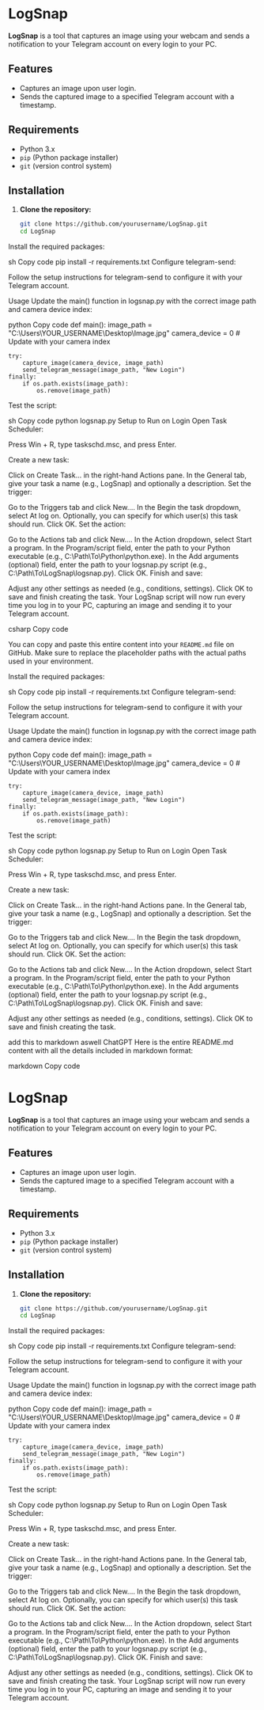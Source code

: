 # LogSnap

**LogSnap** is a tool that captures an image using your webcam and sends a notification to your Telegram account on every login to your PC.

## Features

- Captures an image upon user login.
- Sends the captured image to a specified Telegram account with a timestamp.

## Requirements

- Python 3.x
- `pip` (Python package installer)
- `git` (version control system)

## Installation

1. **Clone the repository:**

   ```sh
   git clone https://github.com/yourusername/LogSnap.git
   cd LogSnap
Install the required packages:

sh
Copy code
pip install -r requirements.txt
Configure telegram-send:

Follow the setup instructions for telegram-send to configure it with your Telegram account.

Usage
Update the main() function in logsnap.py with the correct image path and camera device index:

python
Copy code
def main():
    image_path = "C:\\Users\\YOUR_USERNAME\\Desktop\\Image.jpg"
    camera_device = 0 # Update with your camera index
    
    try:
        capture_image(camera_device, image_path)
        send_telegram_message(image_path, "New Login")
    finally:
        if os.path.exists(image_path):
            os.remove(image_path)
Test the script:

sh
Copy code
python logsnap.py
Setup to Run on Login
Open Task Scheduler:

Press Win + R, type taskschd.msc, and press Enter.

Create a new task:

Click on Create Task... in the right-hand Actions pane.
In the General tab, give your task a name (e.g., LogSnap) and optionally a description.
Set the trigger:

Go to the Triggers tab and click New....
In the Begin the task dropdown, select At log on.
Optionally, you can specify for which user(s) this task should run.
Click OK.
Set the action:

Go to the Actions tab and click New....
In the Action dropdown, select Start a program.
In the Program/script field, enter the path to your Python executable (e.g., C:\Path\To\Python\python.exe).
In the Add arguments (optional) field, enter the path to your logsnap.py script (e.g., C:\Path\To\LogSnap\logsnap.py).
Click OK.
Finish and save:

Adjust any other settings as needed (e.g., conditions, settings).
Click OK to save and finish creating the task.
Your LogSnap script will now run every time you log in to your PC, capturing an image and sending it to your Telegram account.

csharp
Copy code

You can copy and paste this entire content into your `README.md` file on GitHub. Make sure to replace the placeholder paths with the actual paths used in your environment.




Install the required packages:

sh
Copy code
pip install -r requirements.txt
Configure telegram-send:

Follow the setup instructions for telegram-send to configure it with your Telegram account.

Usage
Update the main() function in logsnap.py with the correct image path and camera device index:

python
Copy code
def main():
    image_path = "C:\\Users\\YOUR_USERNAME\\Desktop\\Image.jpg"
    camera_device = 0 # Update with your camera index
    
    try:
        capture_image(camera_device, image_path)
        send_telegram_message(image_path, "New Login")
    finally:
        if os.path.exists(image_path):
            os.remove(image_path)
Test the script:

sh
Copy code
python logsnap.py
Setup to Run on Login
Open Task Scheduler:

Press Win + R, type taskschd.msc, and press Enter.

Create a new task:

Click on Create Task... in the right-hand Actions pane.
In the General tab, give your task a name (e.g., LogSnap) and optionally a description.
Set the trigger:

Go to the Triggers tab and click New....
In the Begin the task dropdown, select At log on.
Optionally, you can specify for which user(s) this task should run.
Click OK.
Set the action:

Go to the Actions tab and click New....
In the Action dropdown, select Start a program.
In the Program/script field, enter the path to your Python executable (e.g., C:\Path\To\Python\python.exe).
In the Add arguments (optional) field, enter the path to your logsnap.py script (e.g., C:\Path\To\LogSnap\logsnap.py).
Click OK.
Finish and save:

Adjust any other settings as needed (e.g., conditions, settings).
Click OK to save and finish creating the task.

add this to markdown aswell
ChatGPT
Here is the entire README.md content with all the details included in markdown format:

markdown
Copy code
# LogSnap

**LogSnap** is a tool that captures an image using your webcam and sends a notification to your Telegram account on every login to your PC.

## Features

- Captures an image upon user login.
- Sends the captured image to a specified Telegram account with a timestamp.

## Requirements

- Python 3.x
- `pip` (Python package installer)
- `git` (version control system)

## Installation

1. **Clone the repository:**

   ```sh
   git clone https://github.com/yourusername/LogSnap.git
   cd LogSnap
Install the required packages:

sh
Copy code
pip install -r requirements.txt
Configure telegram-send:

Follow the setup instructions for telegram-send to configure it with your Telegram account.

Usage
Update the main() function in logsnap.py with the correct image path and camera device index:

python
Copy code
def main():
    image_path = "C:\\Users\\YOUR_USERNAME\\Desktop\\Image.jpg"
    camera_device = 0 # Update with your camera index
    
    try:
        capture_image(camera_device, image_path)
        send_telegram_message(image_path, "New Login")
    finally:
        if os.path.exists(image_path):
            os.remove(image_path)
Test the script:

sh
Copy code
python logsnap.py
Setup to Run on Login
Open Task Scheduler:

Press Win + R, type taskschd.msc, and press Enter.

Create a new task:

Click on Create Task... in the right-hand Actions pane.
In the General tab, give your task a name (e.g., LogSnap) and optionally a description.
Set the trigger:

Go to the Triggers tab and click New....
In the Begin the task dropdown, select At log on.
Optionally, you can specify for which user(s) this task should run.
Click OK.
Set the action:

Go to the Actions tab and click New....
In the Action dropdown, select Start a program.
In the Program/script field, enter the path to your Python executable (e.g., C:\Path\To\Python\python.exe).
In the Add arguments (optional) field, enter the path to your logsnap.py script (e.g., C:\Path\To\LogSnap\logsnap.py).
Click OK.
Finish and save:

Adjust any other settings as needed (e.g., conditions, settings).
Click OK to save and finish creating the task.
Your LogSnap script will now run every time you log in to your PC, capturing an image and sending it to your Telegram account.
